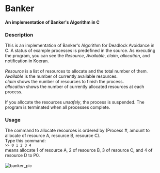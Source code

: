 # Banker
#### An implementation of Banker's Algorithm in C  
  
### Description  
This is an implementation of Banker's Algorithm for Deadlock Avoidance in C. A status of example processes is predefined in the source.
As executing the program, you can see the _Resource_, _Available_, _claim_, _allocation_, and notification in Koeran.  
&nbsp;  
_Resource_ is a list of resources to allocate and the total number of them.  
_Available_ is the number of currently available resources.  
_claim_ shows the number of resources to finish the process.  
_allocation_ shows the number of currently allocated resources at each process.  
&nbsp;  
If you allocate the resources _unsafely_, the process is suspended. The program is terminated when all processes complete.  
  
### Usage  
The command to allocate resources is ordered by (Process #, amount to allocate of resource A, resource B, resource C).  
Type this command:  
```>> 0 1 2 3 4```  
means allocate 1 of resource A, 2 of resource B, 3 of resource C, and 4 of resource D to P0.  
&nbsp;  
![banker_pic](banker_pic.PNG)
